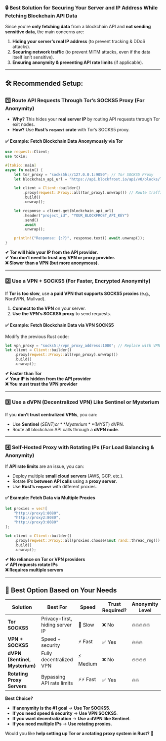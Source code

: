 ### **🔒 Best Solution for Securing Your Server and IP Address While Fetching Blockchain API Data**
Since you're **only fetching data** from a blockchain API and **not sending sensitive data**, the main concerns are:
1. **Hiding your server’s real IP address** (to prevent tracking & DDoS attacks).  
2. **Securing network traffic** (to prevent MITM attacks, even if the data itself isn’t sensitive).  
3. **Ensuring anonymity & preventing API rate limits** (if applicable).  

---

## **🛠 Recommended Setup:**
### **1️⃣ Route API Requests Through Tor’s SOCKS5 Proxy (For Anonymity)**
- **Why?** This hides your **real server IP** by routing API requests through Tor exit nodes.
- **How?** Use **Rust’s `reqwest` crate** with Tor’s SOCKS5 proxy.

#### **✅ Example: Fetch Blockchain Data Anonymously via Tor**
```rust
use reqwest::Client;
use tokio;

#[tokio::main]
async fn main() {
    let tor_proxy = "socks5h://127.0.0.1:9050"; // Tor SOCKS5 Proxy
    let blockchain_api_url = "https://api.blockfrost.io/api/v0/blocks/latest";

    let client = Client::builder()
        .proxy(reqwest::Proxy::all(tor_proxy).unwrap()) // Route traffic through Tor
        .build()
        .unwrap();

    let response = client.get(blockchain_api_url)
        .header("project_id", "YOUR_BLOCKFROST_API_KEY")
        .send()
        .await
        .unwrap();

    println!("Response: {:?}", response.text().await.unwrap());
}
```
**✔ Tor will hide your IP from the API provider.**  
**✔ You don’t need to trust any VPN or proxy provider.**  
**❌ Slower than a VPN (but more anonymous).**

---

### **2️⃣ Use a VPN + SOCKS5 (For Faster, Encrypted Anonymity)**
If **Tor is too slow**, use **a paid VPN that supports SOCKS5 proxies** (e.g., NordVPN, Mullvad).
1. **Connect to the VPN** on your server.
2. **Use the VPN’s SOCKS5 proxy** to send requests.

#### **✅ Example: Fetch Blockchain Data via VPN SOCKS5**
Modify the previous Rust code:
```rust
let vpn_proxy = "socks5://vpn_proxy_address:1080"; // Replace with VPN's SOCKS5 proxy
let client = Client::builder()
    .proxy(reqwest::Proxy::all(vpn_proxy).unwrap())
    .build()
    .unwrap();
```
**✔ Faster than Tor**  
**✔ Your IP is hidden from the API provider**  
**❌ You must trust the VPN provider**  

---

### **3️⃣ Use a dVPN (Decentralized VPN) Like Sentinel or Mysterium**
If you **don’t trust centralized VPNs**, you can:
- Use **Sentinel** ($SENT) or **Mysterium** ($MYST) dVPN.
- Route all blockchain API calls through a **dVPN node**.

---

### **4️⃣ Self-Hosted Proxy with Rotating IPs (For Load Balancing & Anonymity)**
If **API rate limits** are an issue, you can:
- Deploy multiple **small cloud servers** (AWS, GCP, etc.).
- Rotate IPs **between API calls** using a **proxy server**.
- Use **Rust’s `reqwest`** with different proxies.

#### **✅ Example: Fetch Data via Multiple Proxies**
```rust
let proxies = vec![
    "http://proxy1:8080",
    "http://proxy2:8080",
    "http://proxy3:8080"
];

let client = Client::builder()
    .proxy(reqwest::Proxy::all(proxies.choose(&mut rand::thread_rng()).unwrap()).unwrap())
    .build()
    .unwrap();
```
**✔ No reliance on Tor or VPN providers**  
**✔ API requests rotate IPs**  
**❌ Requires multiple servers**

---

## **🎯 Best Option Based on Your Needs**
| **Solution** | **Best For** | **Speed** | **Trust Required?** | **Anonymity Level** |
|-------------|-------------|----------|------------------|----------------|
| **Tor SOCKS5** | Privacy-first, hiding server IP | 🚀 Slow | ❌ No | 🔥🔥🔥🔥🔥 |
| **VPN + SOCKS5** | Speed + security | ⚡ Fast | ✅ Yes | 🔥🔥🔥 |
| **dVPN (Sentinel, Mysterium)** | Fully decentralized VPN | ⚡ Medium | ❌ No | 🔥🔥🔥🔥 |
| **Rotating Proxy Servers** | Bypassing API rate limits | ⚡⚡ Fast | ✅ Yes | 🔥🔥 |

**Best Choice?**  
- **If anonymity is the #1 goal** → **Use Tor SOCKS5**.  
- **If you need speed & security** → **Use VPN SOCKS5**.  
- **If you want decentralization** → **Use a dVPN like Sentinel**.  
- **If you need multiple IPs** → **Use rotating proxies.**

Would you like **help setting up Tor or a rotating proxy system in Rust?** 🚀
